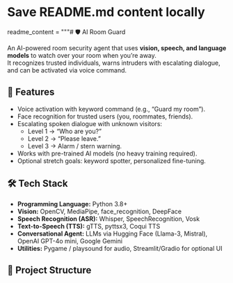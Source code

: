 # Save README.md content locally

readme_content = """# 🛡️ AI Room Guard

An AI-powered room security agent that uses **vision, speech, and language models** to watch over your room when you’re away.  
It recognizes trusted individuals, warns intruders with escalating dialogue, and can be activated via voice command.  

## 🚀 Features
- Voice activation with keyword command (e.g., “Guard my room”).
- Face recognition for trusted users (you, roommates, friends).
- Escalating spoken dialogue with unknown visitors:
  - Level 1 → “Who are you?”
  - Level 2 → “Please leave.”
  - Level 3 → Alarm / stern warning.
- Works with pre-trained AI models (no heavy training required).
- Optional stretch goals: keyword spotter, personalized fine-tuning.

## 🛠️ Tech Stack
- **Programming Language:** Python 3.8+
- **Vision:** OpenCV, MediaPipe, face_recognition, DeepFace
- **Speech Recognition (ASR):** Whisper, SpeechRecognition, Vosk
- **Text-to-Speech (TTS):** gTTS, pyttsx3, Coqui TTS
- **Conversational Agent:** LLMs via Hugging Face (Llama-3, Mistral), OpenAI GPT-4o mini, Google Gemini
- **Utilities:** Pygame / playsound for audio, Streamlit/Gradio for optional UI

## 📂 Project Structure

